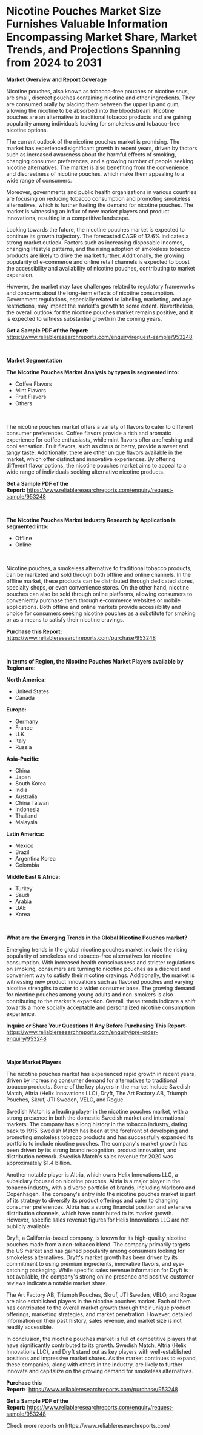 <p><h1>Nicotine Pouches Market Size Furnishes Valuable Information Encompassing Market Share, Market Trends, and Projections Spanning from 2024 to 2031</h1></p><p><strong>Market Overview and Report Coverage</strong></p>
<p><p>Nicotine pouches, also known as tobacco-free pouches or nicotine snus, are small, discreet pouches containing nicotine and other ingredients. They are consumed orally by placing them between the upper lip and gum, allowing the nicotine to be absorbed into the bloodstream. Nicotine pouches are an alternative to traditional tobacco products and are gaining popularity among individuals looking for smokeless and tobacco-free nicotine options.</p><p>The current outlook of the nicotine pouches market is promising. The market has experienced significant growth in recent years, driven by factors such as increased awareness about the harmful effects of smoking, changing consumer preferences, and a growing number of people seeking nicotine alternatives. The market is also benefiting from the convenience and discreetness of nicotine pouches, which make them appealing to a wide range of consumers.</p><p>Moreover, governments and public health organizations in various countries are focusing on reducing tobacco consumption and promoting smokeless alternatives, which is further fueling the demand for nicotine pouches. The market is witnessing an influx of new market players and product innovations, resulting in a competitive landscape.</p><p>Looking towards the future, the nicotine pouches market is expected to continue its growth trajectory. The forecasted CAGR of 12.6% indicates a strong market outlook. Factors such as increasing disposable incomes, changing lifestyle patterns, and the rising adoption of smokeless tobacco products are likely to drive the market further. Additionally, the growing popularity of e-commerce and online retail channels is expected to boost the accessibility and availability of nicotine pouches, contributing to market expansion.</p><p>However, the market may face challenges related to regulatory frameworks and concerns about the long-term effects of nicotine consumption. Government regulations, especially related to labeling, marketing, and age restrictions, may impact the market's growth to some extent. Nevertheless, the overall outlook for the nicotine pouches market remains positive, and it is expected to witness substantial growth in the coming years.</p></p>
<p><strong>Get a Sample PDF of the Report:</strong> <a href="https://www.reliableresearchreports.com/enquiry/request-sample/953248">https://www.reliableresearchreports.com/enquiry/request-sample/953248</a></p>
<p>&nbsp;</p>
<p><strong>Market Segmentation</strong></p>
<p><strong>The Nicotine Pouches Market Analysis by types is segmented into:</strong></p>
<p><ul><li>Coffee Flavors</li><li>Mint Flavors</li><li>Fruit Flavors</li><li>Others</li></ul></p>
<p>&nbsp;</p>
<p><p>The nicotine pouches market offers a variety of flavors to cater to different consumer preferences. Coffee flavors provide a rich and aromatic experience for coffee enthusiasts, while mint flavors offer a refreshing and cool sensation. Fruit flavors, such as citrus or berry, provide a sweet and tangy taste. Additionally, there are other unique flavors available in the market, which offer distinct and innovative experiences. By offering different flavor options, the nicotine pouches market aims to appeal to a wide range of individuals seeking alternative nicotine products.</p></p>
<p><strong>Get a Sample PDF of the Report:</strong>&nbsp;<a href="https://www.reliableresearchreports.com/enquiry/request-sample/953248">https://www.reliableresearchreports.com/enquiry/request-sample/953248</a></p>
<p>&nbsp;</p>
<p><strong>The Nicotine Pouches Market Industry Research by Application is segmented into:</strong></p>
<p><ul><li>Offline</li><li>Online</li></ul></p>
<p>&nbsp;</p>
<p><p>Nicotine pouches, a smokeless alternative to traditional tobacco products, can be marketed and sold through both offline and online channels. In the offline market, these products can be distributed through dedicated stores, specialty shops, or even convenience stores. On the other hand, nicotine pouches can also be sold through online platforms, allowing consumers to conveniently purchase them through e-commerce websites or mobile applications. Both offline and online markets provide accessibility and choice for consumers seeking nicotine pouches as a substitute for smoking or as a means to satisfy their nicotine cravings.</p></p>
<p><strong>Purchase this Report:</strong>&nbsp; <a href="https://www.reliableresearchreports.com/purchase/953248">https://www.reliableresearchreports.com/purchase/953248</a></p>
<p>&nbsp;</p>
<p><strong>In terms of Region, the Nicotine Pouches Market Players available by Region are:</strong></p>
<p>
    <p> <strong> North America: </strong>
        <ul>
            <li>United States</li>
            <li>Canada</li>
        </ul>
        </p> 
    <p> <strong> Europe: </strong>
        <ul>
            <li>Germany</li>
            <li>France</li>
            <li>U.K.</li>
            <li>Italy</li>
            <li>Russia</li>
        </ul>
        </p> 
    <p> <strong> Asia-Pacific: </strong>
        <ul>
            <li>China</li>
            <li>Japan</li>
            <li>South Korea</li>
            <li>India</li>
            <li>Australia</li>
            <li>China Taiwan</li>
            <li>Indonesia</li>
            <li>Thailand</li>
            <li>Malaysia</li>
        </ul>
        </p> 
    <p> <strong> Latin America: </strong>
        <ul>
            <li>Mexico</li>
            <li>Brazil</li>
            <li>Argentina Korea</li>
            <li>Colombia</li>
        </ul>
        </p> 
    <p> <strong> Middle East & Africa: </strong>
        <ul>
            <li>Turkey</li>
            <li>Saudi</li>
            <li>Arabia</li>
            <li>UAE</li>
            <li>Korea</li>
        </ul>
    </p>
    </p>
<p>&nbsp;</p>
<p><strong>What are the Emerging Trends in the Global Nicotine Pouches market?</strong></p>
<p><p>Emerging trends in the global nicotine pouches market include the rising popularity of smokeless and tobacco-free alternatives for nicotine consumption. With increased health consciousness and stricter regulations on smoking, consumers are turning to nicotine pouches as a discreet and convenient way to satisfy their nicotine cravings. Additionally, the market is witnessing new product innovations such as flavored pouches and varying nicotine strengths to cater to a wider consumer base. The growing demand for nicotine pouches among young adults and non-smokers is also contributing to the market's expansion. Overall, these trends indicate a shift towards a more socially acceptable and personalized nicotine consumption experience.</p></p>
<p><strong>Inquire or Share Your Questions If Any Before Purchasing This Report</strong>- <a href="https://www.reliableresearchreports.com/enquiry/pre-order-enquiry/953248">https://www.reliableresearchreports.com/enquiry/pre-order-enquiry/953248</a></p>
<p>&nbsp;</p>
<p><strong>Major Market Players</strong></p>
<p><p>The nicotine pouches market has experienced rapid growth in recent years, driven by increasing consumer demand for alternatives to traditional tobacco products. Some of the key players in the market include Swedish Match, Altria (Helix Innovations LLC), Dryft, The Art Factory AB, Triumph Pouches, Skruf, JTI Sweden, VELO, and Rogue.</p><p>Swedish Match is a leading player in the nicotine pouches market, with a strong presence in both the domestic Swedish market and international markets. The company has a long history in the tobacco industry, dating back to 1915. Swedish Match has been at the forefront of developing and promoting smokeless tobacco products and has successfully expanded its portfolio to include nicotine pouches. The company's market growth has been driven by its strong brand recognition, product innovation, and distribution network. Swedish Match's sales revenue for 2020 was approximately $1.4 billion.</p><p>Another notable player is Altria, which owns Helix Innovations LLC, a subsidiary focused on nicotine pouches. Altria is a major player in the tobacco industry, with a diverse portfolio of brands, including Marlboro and Copenhagen. The company's entry into the nicotine pouches market is part of its strategy to diversify its product offerings and cater to changing consumer preferences. Altria has a strong financial position and extensive distribution channels, which have contributed to its market growth. However, specific sales revenue figures for Helix Innovations LLC are not publicly available.</p><p>Dryft, a California-based company, is known for its high-quality nicotine pouches made from a non-tobacco blend. The company primarily targets the US market and has gained popularity among consumers looking for smokeless alternatives. Dryft's market growth has been driven by its commitment to using premium ingredients, innovative flavors, and eye-catching packaging. While specific sales revenue information for Dryft is not available, the company's strong online presence and positive customer reviews indicate a notable market share.</p><p>The Art Factory AB, Triumph Pouches, Skruf, JTI Sweden, VELO, and Rogue are also established players in the nicotine pouches market. Each of them has contributed to the overall market growth through their unique product offerings, marketing strategies, and market penetration. However, detailed information on their past history, sales revenue, and market size is not readily accessible.</p><p>In conclusion, the nicotine pouches market is full of competitive players that have significantly contributed to its growth. Swedish Match, Altria (Helix Innovations LLC), and Dryft stand out as key players with well-established positions and impressive market shares. As the market continues to expand, these companies, along with others in the industry, are likely to further innovate and capitalize on the growing demand for smokeless alternatives.</p></p>
<p><strong>Purchase this Report:</strong>&nbsp;&nbsp;<a href="https://www.reliableresearchreports.com/purchase/953248">https://www.reliableresearchreports.com/purchase/953248</a></p>
<p></p>
<p><strong>Get a Sample PDF of the Report:</strong>&nbsp;<a href="https://www.reliableresearchreports.com/enquiry/request-sample/953248">https://www.reliableresearchreports.com/enquiry/request-sample/953248</a></p>
<p>Check more reports on https://www.reliableresearchreports.com/</p>